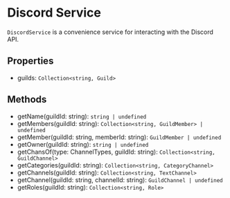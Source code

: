 # Discord Service

`DiscordService` is a convenience service for interacting with the Discord API.

## Properties

- guilds: `Collection<string, Guild>`

## Methods

- getName(guildId: string): `string | undefined`
- getMembers(guildId: string): `Collection<string, GuildMember> | undefined`
- getMember(guildId: string, memberId: string): `GuildMember | undefined`
- getOwner(guildId: string): `string | undefined`
- getChansOf(type: ChannelTypes, guildId: string): `Collection<string, GuildChannel>`
- getCategories(guildId: string): `Collection<string, CategoryChannel>`
- getChannels(guildId: string): `Collection<string, TextChannel>`
- getChannel(guildId: string, channelId: string): `GuildChannel | undefined`
- getRoles(guildId: string): `Collection<string, Role>`
